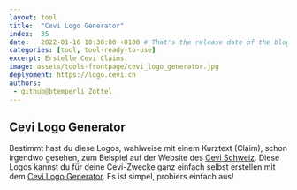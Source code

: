 ```yaml
---
layout: tool
title:  "Cevi Logo Generator"
index:  35
date:   2022-01-16 10:30:00 +0100 # That's the release date of the blog entry
categories: [tool, tool-ready-to-use]
excerpt: Erstelle Cevi Claims.
image: assets/tools-frontpage/cevi_logo_generator.jpg
deplyoment: https://logo.cevi.ch
authors:
 - github@btemperli Zottel
---
```


## Cevi Logo Generator
Bestimmt hast du diese Logos, wahlweise mit einem Kurztext (Claim), schon irgendwo gesehen, zum Beispiel auf der Website des [Cevi Schweiz](https://cevi.ch). Diese Logos kannst du für deine Cevi-Zwecke ganz einfach selbst erstellen mit dem [Cevi Logo Generator](https://logo.cevi.ch). Es ist simpel, probiers einfach aus!
